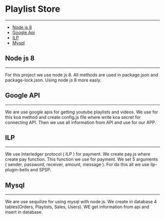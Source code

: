 # Playlist Store
----------------

- [Node js 8](#Node-js-8)
- [Google Api](#Google-Api)
- [ILP](#ILP)
- [Mysql](#Mysql)

## Node js 8
------------

For this project we use node js 8. All methods are used in package.json and package-lock.json. Using node js 8 more easly. 

## Google API

----------

We are use google apis for getting youtube playlists and videos. We use for this koa method and create config.js file where write koa secret for connecting API. Then we use all information from API and use for our APP.
## ILP

------

We use Interledger protocol ( ILP ) for payment. We create pay.js where create pay function. This function we use for payment. We set 5 arguments ( sender, password, receiver, amount, message ). For do this all we use ilp-plugin-bells and SPSP. 

## Mysql

---------------

We are use sequilize for using mysql with node js. We create in database 4 tables(Orders, Playlists, Sales, Users). WE get information from api and insert in database.

